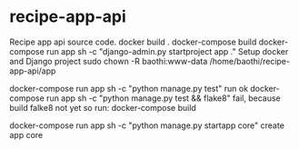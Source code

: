 # recipe-app-api
Recipe app api source code.
docker build .
docker-compose build
docker-compose run app sh -c "django-admin.py startproject app ."
Setup docker and Django project
sudo chown -R baothi:www-data /home/baothi/recipe-app-api/app

docker-compose run app sh -c "python manage.py test" run ok
docker-compose run app sh -c "python manage.py test && flake8" fail, because build falke8 not yet 
so run: docker-compose build

docker-compose run app sh -c "python manage.py startapp core" create app core